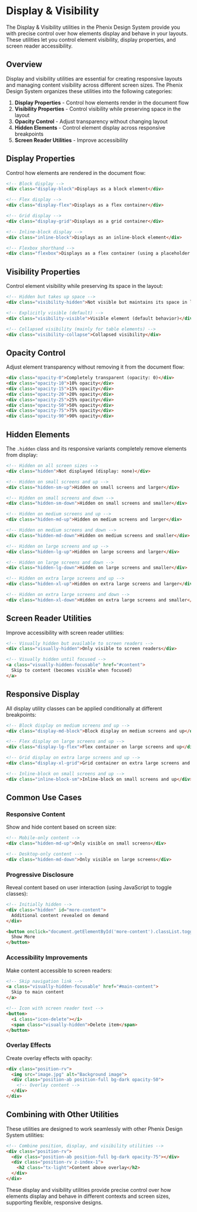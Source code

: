 # Display & Visibility

The Display & Visibility utilities in the Phenix Design System provide you with precise control over how elements display and behave in your layouts. These utilities let you control element visibility, display properties, and screen reader accessibility.

## Overview

Display and visibility utilities are essential for creating responsive layouts and managing content visibility across different screen sizes. The Phenix Design System organizes these utilities into the following categories:

1. **Display Properties** - Control how elements render in the document flow
2. **Visibility Properties** - Control visibility while preserving space in the layout
3. **Opacity Control** - Adjust transparency without changing layout
4. **Hidden Elements** - Control element display across responsive breakpoints
5. **Screen Reader Utilities** - Improve accessibility

## Display Properties

Control how elements are rendered in the document flow:

```html
<!-- Block display -->
<div class="display-block">Displays as a block element</div>

<!-- Flex display -->
<div class="display-flex">Displays as a flex container</div>

<!-- Grid display -->
<div class="display-grid">Displays as a grid container</div>

<!-- Inline-block display -->
<div class="inline-block">Displays as an inline-block element</div>

<!-- Flexbox shorthand -->
<div class="flexbox">Displays as a flex container (using a placeholder selector)</div>
```

## Visibility Properties

Control element visibility while preserving its space in the layout:

```html
<!-- Hidden but takes up space -->
<div class="visibility-hidden">Not visible but maintains its space in layout</div>

<!-- Explicitly visible (default) -->
<div class="visibility-visible">Visible element (default behavior)</div>

<!-- Collapsed visibility (mainly for table elements) -->
<div class="visibility-collapse">Collapsed visibility</div>
```

## Opacity Control

Adjust element transparency without removing it from the document flow:

```html
<div class="opacity-0">Completely transparent (opacity: 0)</div>
<div class="opacity-10">10% opacity</div>
<div class="opacity-15">15% opacity</div>
<div class="opacity-20">20% opacity</div>
<div class="opacity-25">25% opacity</div>
<div class="opacity-50">50% opacity</div>
<div class="opacity-75">75% opacity</div>
<div class="opacity-90">90% opacity</div>
```

## Hidden Elements

The `.hidden` class and its responsive variants completely remove elements from display:

```html
<!-- Hidden on all screen sizes -->
<div class="hidden">Not displayed (display: none)</div>

<!-- Hidden on small screens and up -->
<div class="hidden-sm-up">Hidden on small screens and larger</div>

<!-- Hidden on small screens and down -->
<div class="hidden-sm-down">Hidden on small screens and smaller</div>

<!-- Hidden on medium screens and up -->
<div class="hidden-md-up">Hidden on medium screens and larger</div>

<!-- Hidden on medium screens and down -->
<div class="hidden-md-down">Hidden on medium screens and smaller</div>

<!-- Hidden on large screens and up -->
<div class="hidden-lg-up">Hidden on large screens and larger</div>

<!-- Hidden on large screens and down -->
<div class="hidden-lg-down">Hidden on large screens and smaller</div>

<!-- Hidden on extra large screens and up -->
<div class="hidden-xl-up">Hidden on extra large screens and larger</div>

<!-- Hidden on extra large screens and down -->
<div class="hidden-xl-down">Hidden on extra large screens and smaller</div>
```

## Screen Reader Utilities

Improve accessibility with screen reader utilities:

```html
<!-- Visually hidden but available to screen readers -->
<div class="visually-hidden">Only visible to screen readers</div>

<!-- Visually hidden until focused -->
<a class="visually-hidden-focusable" href="#content">
  Skip to content (becomes visible when focused)
</a>
```

## Responsive Display

All display utility classes can be applied conditionally at different breakpoints:

```html
<!-- Block display on medium screens and up -->
<div class="display-md-block">Block display on medium screens and up</div>

<!-- Flex display on large screens and up -->
<div class="display-lg-flex">Flex container on large screens and up</div>

<!-- Grid display on extra large screens and up -->
<div class="display-xl-grid">Grid container on extra large screens and up</div>

<!-- Inline-block on small screens and up -->
<div class="inline-block-sm">Inline-block on small screens and up</div>
```

## Common Use Cases

### Responsive Content

Show and hide content based on screen size:

```html
<!-- Mobile-only content -->
<div class="hidden-md-up">Only visible on small screens</div>

<!-- Desktop-only content -->
<div class="hidden-md-down">Only visible on large screens</div>
```

### Progressive Disclosure

Reveal content based on user interaction (using JavaScript to toggle classes):

```html
<!-- Initially hidden -->
<div class="hidden" id="more-content">
  Additional content revealed on demand
</div>

<button onclick="document.getElementById('more-content').classList.toggle('hidden')">
  Show More
</button>
```

### Accessibility Improvements

Make content accessible to screen readers:

```html
<!-- Skip navigation link -->
<a class="visually-hidden-focusable" href="#main-content">
  Skip to main content
</a>

<!-- Icon with screen reader text -->
<button>
  <i class="icon-delete"></i>
  <span class="visually-hidden">Delete item</span>
</button>
```

### Overlay Effects

Create overlay effects with opacity:

```html
<div class="position-rv">
  <img src="image.jpg" alt="Background image">
  <div class="position-ab position-full bg-dark opacity-50">
    <!-- Overlay content -->
  </div>
</div>
```

## Combining with Other Utilities

These utilities are designed to work seamlessly with other Phenix Design System utilities:

```html
<!-- Combine position, display, and visibility utilities -->
<div class="position-rv">
  <div class="position-ab position-full bg-dark opacity-75"></div>
  <div class="position-rv z-index-1">
    <h2 class="tx-light">Content above overlay</h2>
  </div>
</div>
```

These display and visibility utilities provide precise control over how elements display and behave in different contexts and screen sizes, supporting flexible, responsive designs.
